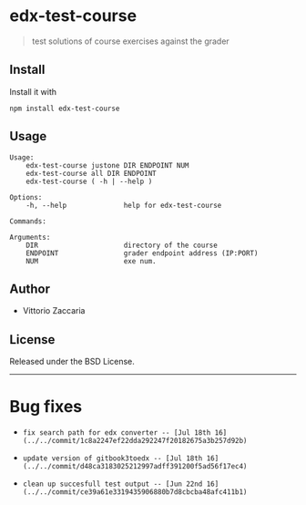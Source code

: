# edx-test-course
> test solutions of course exercises against the grader

## Install

Install it with

```
npm install edx-test-course
```
## Usage

```
Usage:
    edx-test-course justone DIR ENDPOINT NUM 
    edx-test-course all DIR ENDPOINT 
    edx-test-course ( -h | --help )

Options:
    -h, --help              help for edx-test-course
    
Commands:

Arguments:
    DIR                     directory of the course
    ENDPOINT                grader endpoint address (IP:PORT)
    NUM                     exe num.

```

## Author

* Vittorio Zaccaria

## License
Released under the BSD License.

***



# Bug fixes

-     fix search path for edx converter -- [Jul 18th 16](../../commit/1c8a2247ef22dda292247f20182675a3b257d92b)
-     update version of gitbook3toedx -- [Jul 18th 16](../../commit/d48ca3183025212997adff391200f5ad56f17ec4)
-     clean up succesfull test output -- [Jun 22nd 16](../../commit/ce39a61e3319435906880b7d8cbcba48afc411b1)
